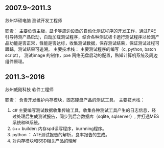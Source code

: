 
## 2007.9~2011.3
苏州华硕电脑
测试开发工程师

  职责： 主要负责主板，显卡等周边设备的自动化测试程序的开发工作，通过PXE引导待测产品启动，自动加载测试程序，结合各种测试板卡运行测试程序以检测产品功能是否正常，性能是否达标，收集测试数据，保存测试结果，保证测试过程可跟踪，测试结果可追溯。
  主要技术栈： 主要测试程序的编写（c, python, batch script）， 测试image 的制作，pxe 网络无盘启动的配置，熟知计算机系统及周边组件原理。


## 2011.3~2016

苏州威刚科技
软件工程师

职责： 负责开发维护内存模块，固态硬盘产品的测试工具。
主要技术栈： 
1.  c#  主要编写测试数据收集传输工具，收集各种测试工具产生的日志信息，经过处理后生成测试报告，同步到后台数据库（sqlite, sqlserver）, 并打通MES系统和BI系统。
2. c++ builder: 内存spd读写程序，burnning程序。
3. python ： ATE测试报告的解析，良率报告的生成。
4. 对内存模块和SSD相关产品的理解



  